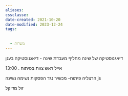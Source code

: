 ```yaml
---
aliases: 
cssclasse: 
date-created: 2021-10-20
date-modified: 2023-12-24
tags:
  
  
  - משרות
---
```


דיאגנוסטיקה של שינה מחליף מעבדת שינה - דיאגנוסטיקה בענן

אייל ראש צוות בפיתוח .
13:00

הרצליה פיתוח-
מכשיר נגד הפסקות נשימה נשינה
js

זול מדיקל
